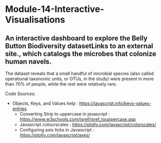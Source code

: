 # Module-14-Interactive-Visualisations

## An interactive dashboard to explore the Belly Button Biodiversity datasetLinks to an external site., which catalogs the microbes that colonize human navels. 

The dataset reveals that a small handful of microbial species (also called operational taxonomic units, or OTUs, in the study) were present in more than 70% of people, while the rest were relatively rare.

Code Sources:
* Objects, Keys, and Values help : https://javascript.info/keys-values-entries
    * Converting Strip to uppercase in javascript : https://www.w3schools.com/jsref/jsref_touppercase.asp
    * Javascript colourscales : https://plotly.com/javascript/colorscales/
    * Configuring axis ticks in Javascript : https://plotly.com/javascript/axes/
